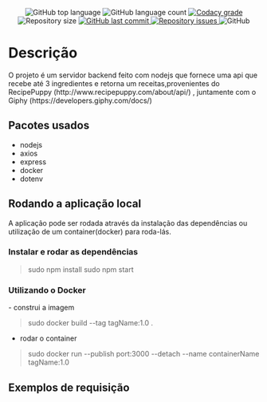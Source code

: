 <p align="center">
  <img alt="GitHub top language" src="https://img.shields.io/github/languages/top/RossiniM/recipe-api.svg">
  
  <img alt="GitHub language count" src="https://img.shields.io/github/languages/count/RossiniM/recipe-api.svg">
  
  <a href="https://www.codacy.com/app/RossiniM/recipe-api?utm_source=github.com&amp;utm_medium=referral&amp;utm_content=RossiniM/recipe-api&amp;utm_campaign=Badge_Grade">
    <img alt="Codacy grade" src="https://img.shields.io/codacy/grade/70c8e79c83b442278f6c276ebf117ae4.svg">
  </a>
  
  <img alt="Repository size" src="https://img.shields.io/github/repo-size/RossiniM/recipe-api.svg">
  <a href="https://github.com/RossiniM/recipe-api/commits/master">
    <img alt="GitHub last commit" src="https://img.shields.io/github/last-commit/RossiniM/recipe-api.svg">
  </a>
  
  <a href="https://github.com/RossiniM/recipe-api/issues">
    <img alt="Repository issues" src="https://img.shields.io/github/issues/RossiniM/recipe-api.svg">
  </a>
  
  <img alt="GitHub" src="https://img.shields.io/github/license/RossiniM/recipe-api.svg">   
</p>

<h1>Descrição</h1>
<p> O projeto é um servidor backend feito com nodejs que fornece uma api que recebe até 3 ingredientes e retorna um receitas,provenientes do RecipePuppy (http://www.recipepuppy.com/about/api/)
, juntamente com o Giphy (https://developers.giphy.com/docs/) </p>

<h2>Pacotes usados</h2>
<ul>
  <li>nodejs</li>
  <li>axios</li>
  <li>express</li>
  <li>docker</li>
  <li>dotenv</li>
</ul>

<h2> Rodando a aplicação local </h2>
<p> A aplicação pode ser rodada através da instalação das dependências ou utilização de um container(docker) para roda-lás.

<h3>Instalar e rodar as dependências</h3>

>sudo npm install
>sudo npm start
 
<h3> Utilizando o Docker</h3>
- construi a imagem

>sudo docker build --tag tagName:1.0 .    

- rodar o container

>sudo docker run --publish port:3000 --detach --name containerName tagName:1.0
<h2> Exemplos de requisição</h2>


